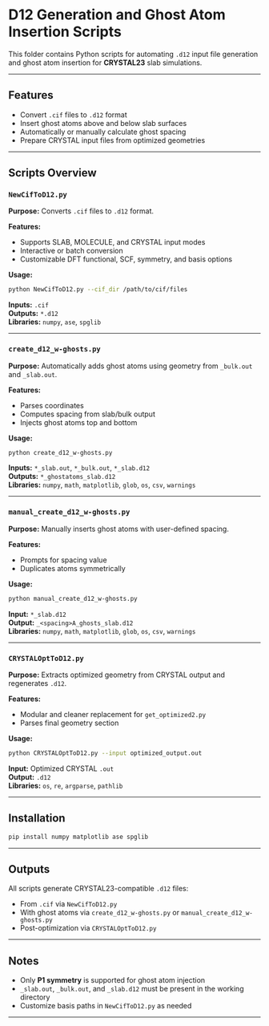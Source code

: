 # D12 Generation and Ghost Atom Insertion Scripts

This folder contains Python scripts for automating `.d12` input file generation and ghost atom insertion for **CRYSTAL23** slab simulations.

---

## Features

- Convert `.cif` files to `.d12` format  
- Insert ghost atoms above and below slab surfaces  
- Automatically or manually calculate ghost spacing  
- Prepare CRYSTAL input files from optimized geometries  

---

## Scripts Overview

### `NewCifToD12.py`

**Purpose:** Converts `.cif` files to `.d12` format.

**Features:**

- Supports SLAB, MOLECULE, and CRYSTAL input modes  
- Interactive or batch conversion  
- Customizable DFT functional, SCF, symmetry, and basis options  

**Usage:**

```bash
python NewCifToD12.py --cif_dir /path/to/cif/files
```

**Inputs:** `.cif`  
**Outputs:** `*.d12`  
**Libraries:** `numpy`, `ase`, `spglib`  

---

### `create_d12_w-ghosts.py`

**Purpose:** Automatically adds ghost atoms using geometry from `_bulk.out` and `_slab.out`.

**Features:**

- Parses coordinates  
- Computes spacing from slab/bulk output  
- Injects ghost atoms top and bottom  

**Usage:**

```bash
python create_d12_w-ghosts.py
```

**Inputs:** `*_slab.out`, `*_bulk.out`, `*_slab.d12`  
**Outputs:** `*_ghostatoms_slab.d12`  
**Libraries:** `numpy`, `math`, `matplotlib`, `glob`, `os`, `csv`, `warnings`  

---

### `manual_create_d12_w-ghosts.py`

**Purpose:** Manually inserts ghost atoms with user-defined spacing.

**Features:**

- Prompts for spacing value  
- Duplicates atoms symmetrically  

**Usage:**

```bash
python manual_create_d12_w-ghosts.py
```

**Input:** `*_slab.d12`  
**Output:** `_<spacing>A_ghosts_slab.d12`  
**Libraries:** `numpy`, `math`, `matplotlib`, `glob`, `os`, `csv`, `warnings`  

---

### `CRYSTALOptToD12.py`

**Purpose:** Extracts optimized geometry from CRYSTAL output and regenerates `.d12`.

**Features:**

- Modular and cleaner replacement for `get_optimized2.py`  
- Parses final geometry section  

**Usage:**

```bash
python CRYSTALOptToD12.py --input optimized_output.out
```

**Input:** Optimized CRYSTAL `.out`  
**Output:** `.d12`  
**Libraries:** `os`, `re`, `argparse`, `pathlib`  

---

## Installation

```bash
pip install numpy matplotlib ase spglib
```

---

## Outputs

All scripts generate CRYSTAL23-compatible `.d12` files:

- From `.cif` via `NewCifToD12.py`  
- With ghost atoms via `create_d12_w-ghosts.py` or `manual_create_d12_w-ghosts.py`  
- Post-optimization via `CRYSTALOptToD12.py`  

---

## Notes

- Only **P1 symmetry** is supported for ghost atom injection  
- `_slab.out`, `_bulk.out`, and `_slab.d12` must be present in the working directory  
- Customize basis paths in `NewCifToD12.py` as needed  

---
